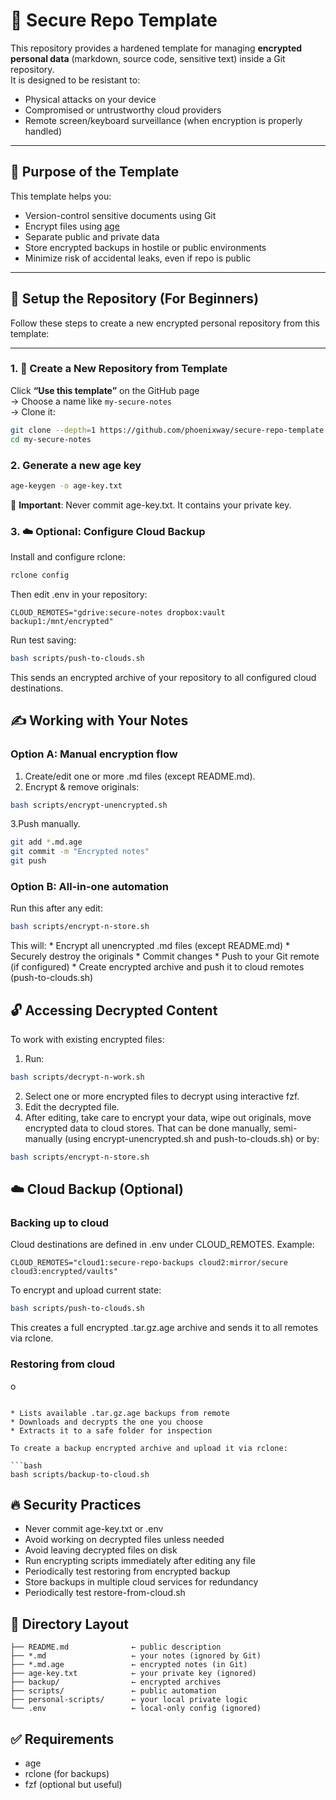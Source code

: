 # 🔐 Secure Repo Template

This repository provides a hardened template for managing **encrypted personal data** (markdown, source code, sensitive text) inside a Git repository.  
It is designed to be resistant to:

- Physical attacks on your device
- Compromised or untrustworthy cloud providers
- Remote screen/keyboard surveillance (when encryption is properly handled)

---

## 🧭 Purpose of the Template

This template helps you:

- Version-control sensitive documents using Git
- Encrypt files using [age](https://github.com/FiloSottile/age)
- Separate public and private data
- Store encrypted backups in hostile or public environments
- Minimize risk of accidental leaks, even if repo is public

---

## 🧰 Setup the Repository (For Beginners)
Follow these steps to create a new encrypted personal repository from this template:

---

### 1. 📁 Create a New Repository from Template

Click **“Use this template”** on the GitHub page  
→ Choose a name like `my-secure-notes`  
→ Clone it:

```bash
git clone --depth=1 https://github.com/phoenixway/secure-repo-template.git my-secure-notes
cd my-secure-notes
```

### 2. Generate a new age key
```bash
age-keygen -o age-key.txt
```

🔐 **Important**: Never commit age-key.txt. It contains your private key.

### 3. ☁️ Optional: Configure Cloud Backup

Install and configure rclone:

```bash
rclone config
```

Then edit .env in your repository:

```dotenv
CLOUD_REMOTES="gdrive:secure-notes dropbox:vault backup1:/mnt/encrypted"
```

Run test saving:

```bash
bash scripts/push-to-clouds.sh
```

This sends an encrypted archive of your repository to all configured cloud destinations.

## ✍️ Working with Your Notes
### Option A: Manual encryption flow
1. Create/edit one or more .md files (except README.md).
2. Encrypt & remove originals:

```bash
bash scripts/encrypt-unencrypted.sh
```

3.Push manually.

```bash
git add *.md.age
git commit -m "Encrypted notes"
git push
```
### Option B: All-in-one automation
Run this after any edit:

```bash
bash scripts/encrypt-n-store.sh
```

This will:
    * Encrypt all unencrypted .md files (except README.md)
    * Securely destroy the originals
    * Commit changes
    * Push to your Git remote (if configured)
    * Create encrypted archive and push it to cloud remotes (push-to-clouds.sh)

## 🔓 Accessing Decrypted Content
To work with existing encrypted files:
1. Run:

```bash
bash scripts/decrypt-n-work.sh
```

2. Select one or more encrypted files to decrypt using interactive fzf.
3. Edit the decrypted file.
4. After editing, take care to encrypt your data, wipe out originals, move encrypted data to cloud stores. That can be done manually, semi-manually (using encrypt-unencrypted.sh and push-to-clouds.sh) or by:

```bash 
bash scripts/encrypt-n-store.sh
```

## ☁️ Cloud Backup (Optional)
### Backing up to cloud
Cloud destinations are defined in .env under CLOUD_REMOTES. Example:
```dotenv
CLOUD_REMOTES="cloud1:secure-repo-backups cloud2:mirror/secure cloud3:encrypted/vaults"
```

To encrypt and upload current state:
```bash
bash scripts/push-to-clouds.sh
```

This creates a full encrypted .tar.gz.age archive and sends it to all remotes via rclone.

### Restoring from cloud
о
```

* Lists available .tar.gz.age backups from remote
* Downloads and decrypts the one you choose
* Extracts it to a safe folder for inspection

To create a backup encrypted archive and upload it via rclone:

```bash
bash scripts/backup-to-cloud.sh
```


## 🔥 Security Practices
* Never commit age-key.txt or .env
* Avoid working on decrypted files unless needed
* Avoid leaving decrypted files on disk
* Run encrypting scripts immediately after editing any file
* Periodically test restoring from encrypted backup
* Store backups in multiple cloud services for redundancy
* Periodically test restore-from-cloud.sh

## 📂 Directory Layout
```pgsql
├── README.md              ← public description
├── *.md                   ← your notes (ignored by Git)
├── *.md.age               ← encrypted notes (in Git)
├── age-key.txt            ← your private key (ignored)
├── backup/                ← encrypted archives
├── scripts/               ← public automation
├── personal-scripts/      ← your local private logic
└── .env                   ← local-only config (ignored)
```

## ✅ Requirements
* age
* rclone (for backups)
* fzf (optional but useful)